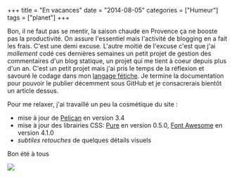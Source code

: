+++
title = "En vacances"
date = "2014-08-05"
categories = ["Humeur"]
tags = ["planet"]
+++

Bon, il ne faut pas se mentir, la saison chaude en Provence ça ne booste pas la
productivité. On assure l'essentiel mais l'activité de blogging en a fait les
frais. C'est une demi excuse. L'autre moitié de l'excuse c'est que j'ai
*mollement* codé ces dernières semaines un petit projet de gestion des
commentaires d'un blog statique, un projet qui me tient à coeur depuis plus
d'un an. C'est un petit projet mais j'ai pris le temps de la réflexion et
savouré le codage dans mon [langage fétiche](https://www.python.org). Je
termine la documentation pour pouvoir le publier décemment sous GitHub et je
consacrerais bientôt un article dessus.

Pour me relaxer, j'ai travaillé un peu la cosmétique du site : 

-    mise à jour de [Pelican](http://docs.getpelican.com/en/3.4.0) en version 3.4 
-    mise à jour des librairies CSS: [Pure](http://purecss.io) en version 0.5.0, [Font Awesome](http://fortawesome.github.io/Font-Awesome) en version 4.1.0 
-    *subtiles retouches* de quelques détails visuels

Bon été à tous

<img src="/images/2014/apero.jpg"/>